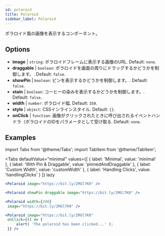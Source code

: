```yaml
---
id: polaroid
title: Polaroid
sidebar_label: Polaroid
---
```


ポラロイド風の画像を表示するコンポーネント。

## Options

* __image__ | `string`: ポラロイドフレームに表示する画像のURL. Default: `none`.
* __draggable__ | `boolean`: ポラロイドを画面の周りにドラッグするかどうかを制御します。. Default: `false`.
* __showPin__ | `boolean`: ピンを表示するかどうかを制御します。. Default: `false`.
* __stain__ | `boolean`: コーヒーの染みを表示するかどうかを制御します。. Default: `false`.
* __width__ | `number`: ポラロイド幅. Default: `350`.
* __style__ | `object`: CSSインラインスタイル. Default: `{}`.
* __onClick__ | `function`: 画像がクリックされたときに呼び出されるイベントハンドラ（ポラロイドのIDをパラメータとして受け取る. Default: `none`.


## Examples

import Tabs from '@theme/Tabs';
import TabItem from '@theme/TabItem';

<Tabs
    defaultValue="minimal"
    values={[
        { label: 'Minimal', value: 'minimal' },
        { label: 'With Pin & Draggable', value: 'pinnedAndDraggable' },
        { label: 'Custom Width', value: 'customWidth' },
        { label: 'Handling Clicks', value: 'handlingClicks' }
    ]}
    lazy
>

<TabItem value="minimal">

```jsx live
<Polaroid image="https://bit.ly/2MGl7K0" />
```

</TabItem>

<TabItem value="pinnedAndDraggable">

```jsx live
<Polaroid showPin draggable image="https://bit.ly/2MGl7K0" />
```

</TabItem>

<TabItem value="customWidth">

```jsx live
<Polaroid width={200}
 image="https://bit.ly/2MGl7K0" />
```

</TabItem>

<TabItem value="handlingClicks">

```jsx live
<Polaroid image="https://bit.ly/2MGl7K0" 
 onClick={() => {
     alert( 'The polaroid has been clicked...' );
 }} />
```

</TabItem>

</Tabs>
